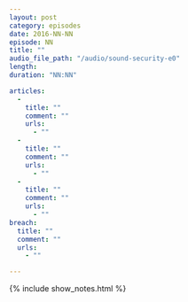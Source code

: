 ```yaml
---
layout: post
category: episodes
date: 2016-NN-NN
episode: NN
title: ""
audio_file_path: "/audio/sound-security-e0"
length:
duration: "NN:NN"

articles: 
  - 
    title: ""
    comment: ""
    urls: 
      - ""
  - 
    title: ""
    comment: ""
    urls: 
      - ""
  - 
    title: ""
    comment: ""
    urls: 
      - ""
breach: 
  title: ""
  comment: ""
  urls: 
    - ""

---
```

{% include show_notes.html %}
